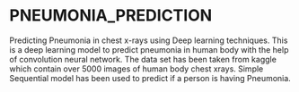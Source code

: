 # PNEUMONIA_PREDICTION
Predicting Pneumonia in chest x-rays using Deep learning techniques.
This is a deep learning model to predict pneumonia in human body with the help of convolution neural network.
The data set has been taken from kaggle which contain over 5000 images of human body chest xrays.
Simple Sequential model has been used to predict if a person is having Pneumonia.
